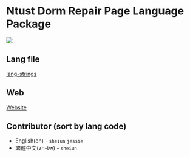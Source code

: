 # Ntust Dorm Repair Page Language Package
![](https://img.shields.io/badge/ntust-OpenSource-green.svg)

## Lang file
[lang-strings](./lang-strings.js)

## Web
[Website](https://dorm-ntust.tw)

## Contributor (sort by lang code)
* English(en) - `sheiun` `jessie`
* 繁體中文(zh-tw) - `sheiun`
